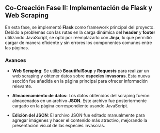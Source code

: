## Co-Creación Fase II: Implementación de Flask y Web Scraping

En esta fase, se implementó **Flask** como framework principal del proyecto. Debido a problemas con las rutas en la carga dinámica del **header** y **footer** utilizando JavaScript, se optó por reemplazarlo con **Jinja**, lo que permitió cargar de manera eficiente y sin errores los componentes comunes entre las páginas.

### Avances

- **Web Scraping**: Se utilizó **BeautifulSoup** y **Requests** para realizar un web scraping y obtener datos sobre **especies invasoras**. Esta nueva sección fue añadida en la página principal para ofrecer información relevante.
  
- **Almacenamiento de datos**: Los datos obtenidos del scraping fueron almacenados en un archivo **JSON**. Este archivo fue posteriormente cargado en la página correspondiente usando JavaScript.

- **Edición del JSON**: El archivo JSON fue editado manualmente para agregar imágenes y hacer el contenido más atractivo, mejorando la presentación visual de las especies invasoras.
